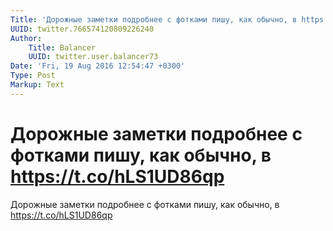 ```yaml
---
Title: 'Дорожные заметки подробнее с фотками пишу, как обычно, в https://t.co/hLS1UD86qp'
UUID: twitter.766574120809226240
Author:
    Title: Balancer
    UUID: twitter.user.balancer73
Date: 'Fri, 19 Aug 2016 12:54:47 +0300'
Type: Post
Markup: Text
---
```


# Дорожные заметки подробнее с фотками пишу, как обычно, в https://t.co/hLS1UD86qp

Дорожные заметки подробнее с фотками пишу, как обычно, в
https://t.co/hLS1UD86qp
